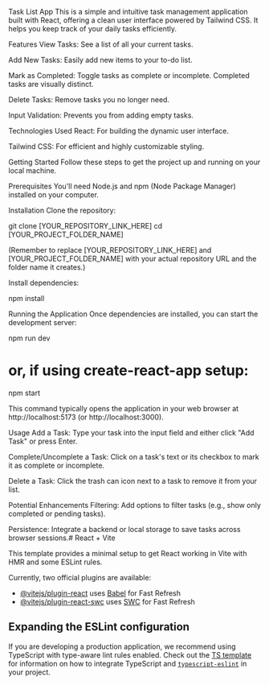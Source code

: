 Task List App
This is a simple and intuitive task management application built with React, offering a clean user interface powered by Tailwind CSS. It helps you keep track of your daily tasks efficiently.

Features
View Tasks: See a list of all your current tasks.

Add New Tasks: Easily add new items to your to-do list.

Mark as Completed: Toggle tasks as complete or incomplete. Completed tasks are visually distinct.

Delete Tasks: Remove tasks you no longer need.

Input Validation: Prevents you from adding empty tasks.

Technologies Used
React: For building the dynamic user interface.

Tailwind CSS: For efficient and highly customizable styling.

Getting Started
Follow these steps to get the project up and running on your local machine.

Prerequisites
You'll need Node.js and npm (Node Package Manager) installed on your computer.

Installation
Clone the repository:

git clone [YOUR_REPOSITORY_LINK_HERE]
cd [YOUR_PROJECT_FOLDER_NAME]

(Remember to replace [YOUR_REPOSITORY_LINK_HERE] and [YOUR_PROJECT_FOLDER_NAME] with your actual repository URL and the folder name it creates.)

Install dependencies:

npm install

Running the Application
Once dependencies are installed, you can start the development server:

npm run dev
# or, if using create-react-app setup:
npm start

This command typically opens the application in your web browser at http://localhost:5173 (or http://localhost:3000).

Usage
Add a Task: Type your task into the input field and either click "Add Task" or press Enter.

Complete/Uncomplete a Task: Click on a task's text or its checkbox to mark it as complete or incomplete.

Delete a Task: Click the trash can icon next to a task to remove it from your list.

Potential Enhancements
Filtering: Add options to filter tasks (e.g., show only completed or pending tasks).

Persistence: Integrate a backend or local storage to save tasks across browser sessions.# React + Vite

This template provides a minimal setup to get React working in Vite with HMR and some ESLint rules.

Currently, two official plugins are available:

- [@vitejs/plugin-react](https://github.com/vitejs/vite-plugin-react/blob/main/packages/plugin-react) uses [Babel](https://babeljs.io/) for Fast Refresh
- [@vitejs/plugin-react-swc](https://github.com/vitejs/vite-plugin-react/blob/main/packages/plugin-react-swc) uses [SWC](https://swc.rs/) for Fast Refresh

## Expanding the ESLint configuration

If you are developing a production application, we recommend using TypeScript with type-aware lint rules enabled. Check out the [TS template](https://github.com/vitejs/vite/tree/main/packages/create-vite/template-react-ts) for information on how to integrate TypeScript and [`typescript-eslint`](https://typescript-eslint.io) in your project.

